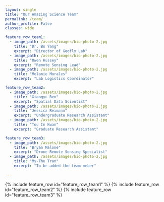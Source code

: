 ```yaml
---
layout: single
title: "Our Amazing Science Team"
permalink: /team/
author_profile: False
classes: wide

feature_row_team1:
  - image_path: /assets/images/bio-photo-2.jpg
    title: "Dr. Bo Yang"
    excerpt: "Director of Geofly Lab"
  - image_path: /assets/images/bio-photo-2.jpg
    title: "Owen Hussey"
    excerpt: "Remote Sensing Lead"
  - image_path: /assets/images/bio-photo-2.jpg
    title: "Melanie Morales"
    excerpt: "Lab Logistics Coordinator"

feature_row_team2:
  - image_path: /assets/images/bio-photo-2.jpg
    title: "Xiangyu Ren"
    excerpt: "Spatial Data Scientist"
  - image_path: /assets/images/bio-photo-2.jpg
    title: "Jessica Reimann"
    excerpt: "Undergraduate Research Assistant"
  - image_path: /assets/images/bio-photo-2.jpg
    title: "Tou In Kwan"
    excerpt: "Graduate Research Assistant"

feature_row_team3:
  - image_path: /assets/images/bio-photo-2.jpg
    title: "Bryan Malone"
    excerpt: "Drone Remote Sensing Specialist"
  - image_path: /assets/images/bio-photo-2.jpg
    title: "My-Thu Tran"
    excerpt: "To be added the team meber"

---
```

{% include feature_row id="feature_row_team1" %}
{% include feature_row id="feature_row_team2" %}
{% include feature_row id="feature_row_team3" %}




